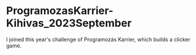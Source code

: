 # ProgramozasKarrier-Kihivas_2023September

I joined this year's challenge of Programozás Karrier, which builds a clicker game.
